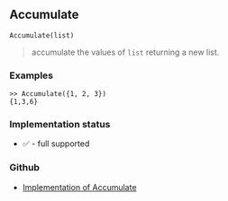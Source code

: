 ## Accumulate

```
Accumulate(list)
```

> accumulate the values of `list` returning a new list.

### Examples

```
>> Accumulate({1, 2, 3})
{1,3,6}
```






### Implementation status

* &#x2705; - full supported

### Github

* [Implementation of Accumulate](https://github.com/axkr/symja_android_library/blob/master/symja_android_library/matheclipse-core/src/main/java/org/matheclipse/core/builtin/ListFunctions.java#L637) 
